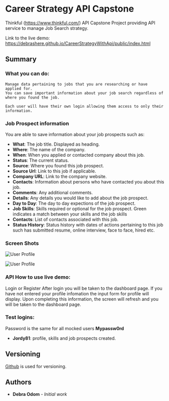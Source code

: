 # Career Strategy API Capstone

Thinkful (https://www.thinkful.com/) API Capstone Project providing API service to manage Job Search strategy.

Link to the live demo:  https://debrashere.github.io/CareerStrategyWithApi/public/index.html

## Summary

### What you can do:

    Manage data pertaining to jobs that you are researching or have applied for.
    You can save important information about your job search regardless of where you found the job.

    Each user will have their own login allowing them access to only their information.

### Job Prospect information

You are able to save information about your job prospects such as:

* **What**: The job title. Displayed as heading.
* **Where**: The name of the company.
* **When**: When you applied or contacted company about this job.
* **Status**: The current status.
* **Source**: Where you found this job prospect.
* **Source Url**: Link to this job if applicable.
* **Company URL**: Link to the company website.
* **Contacts**: Information about persons who have contacted you about this job.
* **Comments**: Any additional comments.
* **Details**: Any details you would like to add about the job prospect.
* **Day to Day**: The day to day expections of the job prospect.
* **Job Skills**: Skills required or optional for the job prospect. Green indicates a match between your skills and the job skills
* **Contacts**: List of contacts associated with this job.
* **Status History**: Status history with dates of actions pertaining to this job such has submitted resume, online interview, face to face, hired etc.

### Screen Shots

![User Profile ](https://raw.githubusercontent.com/debrashere/Documents/master/UserProfile1.png)

![User Profile ](https://raw.githubusercontent.com/debrashere/Documents/master/UserProfile3.png)

### API How to use live demo:

Login or Register
After login you will be taken to the dashboard page.
If you have not entered your profile infomation the input form for profile will display. Upon completing this information, the screen will refresh and you will be taken to the dashboard page.

### Test logins:

  Password is the same for all mocked users **Mypassw0rd**

  * **Jordy81**: profile, skills and job prospects created.

## Versioning

 [Github](https://github.com/) is used for versioning.

## Authors

* **Debra Odom** - *Initial work*